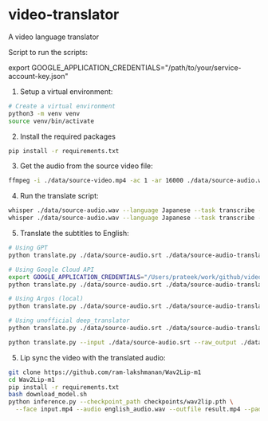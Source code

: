 # video-translator
A video language translator

Script to run the scripts:

export GOOGLE_APPLICATION_CREDENTIALS="/path/to/your/service-account-key.json"

1. Setup a virtual environment:
```bash
# Create a virtual environment
python3 -m venv venv
source venv/bin/activate
```
2. Install the required packages
```bash
pip install -r requirements.txt
```

3. Get the audio from the source video file:
```bash
ffmpeg -i ./data/source-video.mp4 -ac 1 -ar 16000 ./data/source-audio.wav
```

4. Run the translate script:
```bash
whisper ./data/source-audio.wav --language Japanese --task transcribe --output_format vtt --output_dir ./data
whisper ./data/source-audio.wav --language Japanese --task transcribe --output_format srt --output_dir ./data
```

5. Translate the subtitles to English:
```bash
# Using GPT
python translate.py ./data/source-audio.srt ./data/source-audio-translated-gpt.srt --backend gpt

# Using Google Cloud API
export GOOGLE_APPLICATION_CREDENTIALS="/Users/prateek/work/github/video-project/project-video-translate.json"
python translate.py ./data/source-audio.srt ./data/source-audio-translated-google.srt --backend google

# Using Argos (local)
python translate.py ./data/source-audio.srt ./data/source-audio-translated-argos.srt --backend argos

# Using unofficial deep_translator
python translate.py ./data/source-audio.srt ./data/source-audio-translated-deepl.srt --backend deep
```

```bash
python translate.py --input ./data/source-audio.srt --raw_output ./data/translated_raw.srt --polished_output ./data/translated_polished.srt
```

5. Lip sync the video with the translated audio:
```bash
git clone https://github.com/ram-lakshmanan/Wav2Lip-m1
cd Wav2Lip-m1
pip install -r requirements.txt
bash download_model.sh
python inference.py --checkpoint_path checkpoints/wav2lip.pth \
  --face input.mp4 --audio english_audio.wav --outfile result.mp4 --pads 0 20 0 0 --cpu

```
